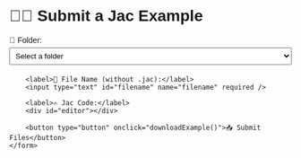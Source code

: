 # 🧑‍💻 Submit a Jac Example

<style>
    body { font-family: sans-serif; padding: 20px; }
    input, textarea, select { width: 100%; padding: 6px; margin: 5px 0; }
    #editor { height: 300px; border: 1px solid #ccc; margin-top: 10px; }
    button { margin-top: 10px; padding: 8px 16px; }
    #new-folder-group { display: none; }
</style>

<div>
    <form id="example-form">
        <label>📁 Folder:</label>
        <select id="folder-select" name="folder-select" required>
            <option value="" disabled selected>Select a folder</option>
        </select>
        <div id="new-folder-group">
            <label>New Folder Name:</label>
            <input type="text" id="new-folder" name="new-folder" placeholder="Enter new folder name" />
        </div>

        <label>📄 File Name (without .jac):</label>
        <input type="text" id="filename" name="filename" required />

        <label>✍️ Jac Code:</label>
        <div id="editor"></div>

        <button type="button" onclick="downloadExample()">📥 Submit Files</button>
    </form>
</div>

<script src="https://cdnjs.cloudflare.com/ajax/libs/monaco-editor/0.52.2/min/vs/loader.min.js"></script>
<script>
    let editor;
    let folders = [];

    require.config({ paths: { 'vs': 'https://cdnjs.cloudflare.com/ajax/libs/monaco-editor/0.52.2/min/vs' } });
    require(['vs/editor/editor.main'], function () {
      editor = monaco.editor.create(document.getElementById('editor'), {
        value: "// Write your Jac code here...",
        language: 'python',
        theme: 'vs-dark'
      });

      // Load saved draft
      const saved = JSON.parse(localStorage.getItem("jac_example_draft") || "{}");
      if (saved.code) editor.setValue(saved.code);
      ['folder', 'title', 'filename', 'description', 'tags'].forEach(id => {
        if (saved[id]) {
            const el = document.getElementById(id);
            if (el) el.value = saved[id];
        }
      });

      // Auto-save
      setInterval(() => {
        const draft = {
          code: editor.getValue(),
          folder: getSelectedFolder(),
          title: document.getElementById('title') ? document.getElementById('title').value : "",
          filename: filename.value,
          description: document.getElementById('description') ? document.getElementById('description').value : "",
          tags: document.getElementById('tags') ? document.getElementById('tags').value : ""
        };
        localStorage.setItem("jac_example_draft", JSON.stringify(draft));
      }, 1000);
    });

    function getSelectedFolder() {
      const select = document.getElementById('folder-select');
      if (select.value === '__new__') {
        return document.getElementById('new-folder').value.trim();
      }
      return select.value;
    }

    function downloadExample() {
      const code = editor.getValue();
      const folder = getSelectedFolder();
      const title = document.getElementById('title') ? document.getElementById('title').value.trim() : "";
      const filename = document.getElementById("filename").value.trim();
      const description = document.getElementById('description') ? document.getElementById('description').value.trim() : "";
      const tags = document.getElementById('tags') ? document.getElementById('tags').value.trim().split(',').map(t => t.trim()) : [];

      const path = `${folder}/${filename}.jac`;
      const meta = {
        title,
        description,
        tags,
        category: folder,
        path: `${folder}/`
      };

      const codeBlob = new Blob([code], { type: "text/plain" });
      const metaBlob = new Blob([JSON.stringify(meta, null, 2)], { type: "application/json" });

      const codeUrl = URL.createObjectURL(codeBlob);
      const metaUrl = URL.createObjectURL(metaBlob);

      const download = (url, name) => {
        const a = document.createElement("a");
        a.href = url;
        a.download = name;
        a.click();
        URL.revokeObjectURL(url);
      };

      download(codeUrl, `${filename}.jac`);
      download(metaUrl, `${filename}.meta.json`);
    }

    // Fetch and show available folders/files from jac_examples.json
    fetch('/assets/jac_examples.json')
    .then(r => r.json())
    .then(data => {
        const ul = document.getElementById('jac-folders-list');
        folders = Object.keys(data);
        // Populate folder dropdown
        const select = document.getElementById('folder-select');
        folders.forEach(folder => {
            const opt = document.createElement('option');
            opt.value = folder;
            opt.textContent = folder;
            select.appendChild(opt);
        });
        // Add "New Folder..." option
        const newOpt = document.createElement('option');
        newOpt.value = '__new__';
        newOpt.textContent = '➕ New Folder...';
        select.appendChild(newOpt);

        // Show folders/files list
        Object.entries(data).forEach(([folder, files]) => {
            const li = document.createElement('li');
            li.innerHTML = `<strong>${folder}</strong><ul style="margin:0 0 8px 16px; padding:0;">${
                Object.entries(files).map(([name, path]) =>
                `<li style="font-size: 0.97em;">${name} <span style="color:#aaa;">(${path})</span></li>`
                ).join('')
            }</ul>`;
            ul.appendChild(li);
        });
    });

    // Show/hide new folder input based on dropdown
    document.addEventListener('DOMContentLoaded', function () {
        const select = document.getElementById('folder-select');
        const newFolderGroup = document.getElementById('new-folder-group');
        select.addEventListener('change', function () {
            if (select.value === '__new__') {
                newFolderGroup.style.display = 'block';
                document.getElementById('new-folder').required = true;
            } else {
                newFolderGroup.style.display = 'none';
                document.getElementById('new-folder').required = false;
            }
        });
    });
</script>